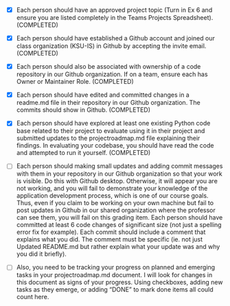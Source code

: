 - [x] Each person should have an approved project topic (Turn in Ex 6 and ensure you are listed completely in the Teams Projects Spreadsheet). (COMPLETED)

- [x] Each person should have established a Github account and joined our class organization (KSU-IS) in Github by accepting the invite email.  (COMPLETED)

- [x] Each person should also be associated with ownership of a code repository in our Github organization. If on a team, ensure each has Owner or Maintainer Role. (COMPLETED)

- [x] Each person should have edited and committed changes in a readme.md file in their repository in our Github organization. The commits should show in Github. (COMPLETED)

- [x] Each person should have explored at least one existing Python code base related to their project to evaluate using it in their project and submitted updates to the projectroadmap.md file explaining their findings. In evaluating your codebase, you should have read the code and attempted to run it yourself. (COMPLETED)

- [ ] Each person should making small updates and adding commit messages with them in your repository in our Github organization so that your work is visible. Do this with Github desktop. Otherwise, it will appear you are not working, and you will fail to demonstrate your knowledge of the application development process, which is one of our course goals. Thus, even if you claim to be working on your own machine but fail to post updates in Github in our shared organization where the professor can see them, you will fail on this grading item. Each person should have committed at least 6 code changes of significant size (not just a spelling error fix for example). Each commit should include a comment that explains what you did. The comment must be specific (ie. not just Updated README.md but rather explain what your update was and why you did it briefly).

- [ ] Also, you need to be tracking your progress on planned and emerging tasks in your projectroadmap.md document. I will look for changes in this document as signs of your progress. Using checkboxes, adding new tasks as they emerge, or adding “DONE” to mark done items all could count here.
